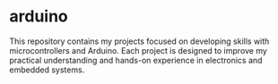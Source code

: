# arduino
This repository contains my projects focused on developing skills with microcontrollers and Arduino. Each project is designed to improve my practical understanding and hands-on experience in electronics and embedded systems.
